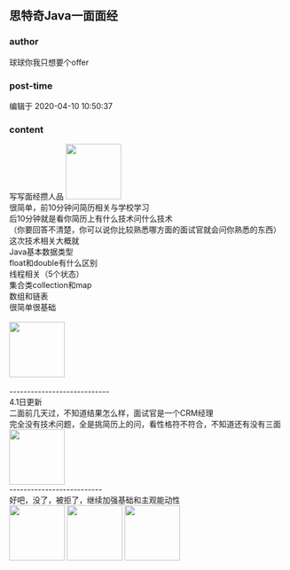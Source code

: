 ## 思特奇Java一面面经
### author 
球球你我只想要个offer
### post-time 

编辑于  2020-04-10 10:50:37
### content 
<div class="post-topic-des nc-post-content">
 写写面经攒人品
 <img data-card-emoji="[比心]" height="100px" src="https://uploadfiles.nowcoder.com/images/20191018/468200_1571395204834_8266E4BFEDA1BD42D8F9794EB4EA0A13" width="100px"/>
 <br/>
 很简单，前10分钟问简历相关与学校学习
 <br/>
 后10分钟就是看你简历上有什么技术问什么技术
 <br/>
 （你要回答不清楚，你可以说你比较熟悉哪方面的面试官就会问你熟悉的东西）
 <br/>
 这次技术相关大概就
 <br/>
 Java基本数据类型
 <br/>
 float和double有什么区别
 <br/>
 线程相关（5个状态）
 <br/>
 集合类collection和map
 <br/>
 数组和链表
 <br/>
 很简单很基础
 <br/>
 <br/>
 <div>
  <img data-card-emoji="[明天发offer]" height="100px" src="https://uploadfiles.nowcoder.com/images/20191018/63_1571399653252_C9BACA3CDA1C39194C04FE2170C3DA65" width="100px"/>
 </div>
 <div>
  <br/>
 </div>
 <div>
  ----------------------------
 </div>
 <div>
  4.1日更新
 </div>
 <div>
  二面前几天过，不知道结果怎么样，面试官是一个CRM经理
 </div>
 <div>
  完全没有技术问题，全是挑简历上的问，看性格符不符合，不知道还有没有三面
 </div>
 <div>
  <img data-card-emoji="[别理我]" height="100px" src="https://uploadfiles.nowcoder.com/images/20191019/6658561_1571455041360_4A47A0DB6E60853DEDFCFDF08A5CA249" width="100px"/>
  <br/>
 </div>
 <div>
  --------------------------
 </div>
 <div>
  好吧，没了，被拒了，继续加强基础和主观能动性
 </div>
 <img data-card-emoji="[宝宝生气了]" height="100px" src="https://uploadfiles.nowcoder.com/images/20191019/6658561_1571454715561_9EB9CD58B9EA5E04C890326B5C1F471F" width="100px"/>
 <img data-card-emoji="[宝宝生气了]" height="100px" src="https://uploadfiles.nowcoder.com/images/20191019/6658561_1571454715561_9EB9CD58B9EA5E04C890326B5C1F471F" width="100px"/>
 <img data-card-emoji="[宝宝生气了]" height="100px" src="https://uploadfiles.nowcoder.com/images/20191019/6658561_1571454715561_9EB9CD58B9EA5E04C890326B5C1F471F" width="100px"/>
</div>
